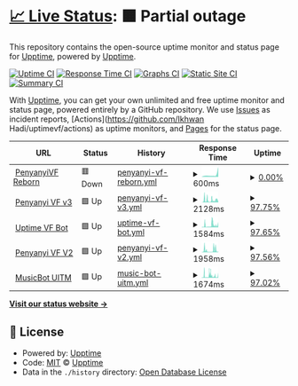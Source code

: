 # [📈 Live Status](https://upptime.github.io/upptime): <!--live status--> **🟧 Partial outage**

This repository contains the open-source uptime monitor and status page for [Upptime](https://upptime.js.org), powered by [Upptime](https://github.com/upptime/upptime).

[![Uptime CI](https://github.com/ikhwan32/uptimevf/workflows/Uptime%20CI/badge.svg)](https://github.com/ikhwan32/uptimevf/actions?query=workflow%3A%22Uptime+CI%22)
[![Response Time CI](https://github.com/ikhwan32/uptimevf/workflows/Response%20Time%20CI/badge.svg)](https://github.com/ikhwan32/uptimevf/actions?query=workflow%3A%22Response+Time+CI%22)
[![Graphs CI](https://github.com/ikhwan32/uptimevf/workflows/Graphs%20CI/badge.svg)](https://github.com/ikhwan32/uptimevf/actions?query=workflow%3A%22Graphs+CI%22)
[![Static Site CI](https://github.com/ikhwan32/uptimevf/workflows/Static%20Site%20CI/badge.svg)](https://github.com/ikhwan32/uptimevf/actions?query=workflow%3A%22Static+Site+CI%22)
[![Summary CI](https://github.com/ikhwan32/uptimevf/workflows/Summary%20CI/badge.svg)](https://github.com/ikhwan32/uptimevf/actions?query=workflow%3A%22Summary+CI%22)

With [Upptime](https://upptime.js.org), you can get your own unlimited and free uptime monitor and status page, powered entirely by a GitHub repository. We use [Issues](https://github.com/upptime/upptime/issues) as incident reports, [Actions](https://github.com/Ikhwan Hadi/uptimevf/actions) as uptime monitors, and [Pages](https://upptime.github.io/upptime) for the status page.

<!--start: status pages-->
<!-- This summary is generated by Upptime (https://github.com/upptime/upptime) -->
<!-- Do not edit this manually, your changes will be overwritten -->
<!-- prettier-ignore -->
| URL | Status | History | Response Time | Uptime |
| --- | ------ | ------- | ------------- | ------ |
| <img alt="" src="https://favicons.githubusercontent.com/vfreborn.nexter32.repl.co" height="13"> [PenyanyiVF Reborn](https://vfreborn.nexter32.repl.co) | 🟥 Down | [penyanyi-vf-reborn.yml](https://github.com/ikhwan32/uptimevf/commits/HEAD/history/penyanyi-vf-reborn.yml) | <details><summary><img alt="Response time graph" src="./graphs/penyanyi-vf-reborn/response-time-week.png" height="20"> 600ms</summary><br><a href="https://ikhwan32.github.io/uptimevf/history/penyanyi-vf-reborn"><img alt="Response time 598" src="https://img.shields.io/endpoint?url=https%3A%2F%2Fraw.githubusercontent.com%2Fikhwan32%2Fuptimevf%2FHEAD%2Fapi%2Fpenyanyi-vf-reborn%2Fresponse-time.json"></a><br><a href="https://ikhwan32.github.io/uptimevf/history/penyanyi-vf-reborn"><img alt="24-hour response time 2583" src="https://img.shields.io/endpoint?url=https%3A%2F%2Fraw.githubusercontent.com%2Fikhwan32%2Fuptimevf%2FHEAD%2Fapi%2Fpenyanyi-vf-reborn%2Fresponse-time-day.json"></a><br><a href="https://ikhwan32.github.io/uptimevf/history/penyanyi-vf-reborn"><img alt="7-day response time 600" src="https://img.shields.io/endpoint?url=https%3A%2F%2Fraw.githubusercontent.com%2Fikhwan32%2Fuptimevf%2FHEAD%2Fapi%2Fpenyanyi-vf-reborn%2Fresponse-time-week.json"></a><br><a href="https://ikhwan32.github.io/uptimevf/history/penyanyi-vf-reborn"><img alt="30-day response time 636" src="https://img.shields.io/endpoint?url=https%3A%2F%2Fraw.githubusercontent.com%2Fikhwan32%2Fuptimevf%2FHEAD%2Fapi%2Fpenyanyi-vf-reborn%2Fresponse-time-month.json"></a><br><a href="https://ikhwan32.github.io/uptimevf/history/penyanyi-vf-reborn"><img alt="1-year response time 598" src="https://img.shields.io/endpoint?url=https%3A%2F%2Fraw.githubusercontent.com%2Fikhwan32%2Fuptimevf%2FHEAD%2Fapi%2Fpenyanyi-vf-reborn%2Fresponse-time-year.json"></a></details> | <details><summary><a href="https://ikhwan32.github.io/uptimevf/history/penyanyi-vf-reborn">0.00%</a></summary><a href="https://ikhwan32.github.io/uptimevf/history/penyanyi-vf-reborn"><img alt="All-time uptime 0.00%" src="https://img.shields.io/endpoint?url=https%3A%2F%2Fraw.githubusercontent.com%2Fikhwan32%2Fuptimevf%2FHEAD%2Fapi%2Fpenyanyi-vf-reborn%2Fuptime.json"></a><br><a href="https://ikhwan32.github.io/uptimevf/history/penyanyi-vf-reborn"><img alt="24-hour uptime 0.00%" src="https://img.shields.io/endpoint?url=https%3A%2F%2Fraw.githubusercontent.com%2Fikhwan32%2Fuptimevf%2FHEAD%2Fapi%2Fpenyanyi-vf-reborn%2Fuptime-day.json"></a><br><a href="https://ikhwan32.github.io/uptimevf/history/penyanyi-vf-reborn"><img alt="7-day uptime 0.00%" src="https://img.shields.io/endpoint?url=https%3A%2F%2Fraw.githubusercontent.com%2Fikhwan32%2Fuptimevf%2FHEAD%2Fapi%2Fpenyanyi-vf-reborn%2Fuptime-week.json"></a><br><a href="https://ikhwan32.github.io/uptimevf/history/penyanyi-vf-reborn"><img alt="30-day uptime 0.00%" src="https://img.shields.io/endpoint?url=https%3A%2F%2Fraw.githubusercontent.com%2Fikhwan32%2Fuptimevf%2FHEAD%2Fapi%2Fpenyanyi-vf-reborn%2Fuptime-month.json"></a><br><a href="https://ikhwan32.github.io/uptimevf/history/penyanyi-vf-reborn"><img alt="1-year uptime 0.00%" src="https://img.shields.io/endpoint?url=https%3A%2F%2Fraw.githubusercontent.com%2Fikhwan32%2Fuptimevf%2FHEAD%2Fapi%2Fpenyanyi-vf-reborn%2Fuptime-year.json"></a></details>
| <img alt="" src="https://favicons.githubusercontent.com/discord-musicbot.nexter32.repl.co" height="13"> [Penyanyi VF v3](https://discord-musicbot.nexter32.repl.co) | 🟩 Up | [penyanyi-vf-v3.yml](https://github.com/ikhwan32/uptimevf/commits/HEAD/history/penyanyi-vf-v3.yml) | <details><summary><img alt="Response time graph" src="./graphs/penyanyi-vf-v3/response-time-week.png" height="20"> 2128ms</summary><br><a href="https://ikhwan32.github.io/uptimevf/history/penyanyi-vf-v3"><img alt="Response time 2189" src="https://img.shields.io/endpoint?url=https%3A%2F%2Fraw.githubusercontent.com%2Fikhwan32%2Fuptimevf%2FHEAD%2Fapi%2Fpenyanyi-vf-v3%2Fresponse-time.json"></a><br><a href="https://ikhwan32.github.io/uptimevf/history/penyanyi-vf-v3"><img alt="24-hour response time 2345" src="https://img.shields.io/endpoint?url=https%3A%2F%2Fraw.githubusercontent.com%2Fikhwan32%2Fuptimevf%2FHEAD%2Fapi%2Fpenyanyi-vf-v3%2Fresponse-time-day.json"></a><br><a href="https://ikhwan32.github.io/uptimevf/history/penyanyi-vf-v3"><img alt="7-day response time 2128" src="https://img.shields.io/endpoint?url=https%3A%2F%2Fraw.githubusercontent.com%2Fikhwan32%2Fuptimevf%2FHEAD%2Fapi%2Fpenyanyi-vf-v3%2Fresponse-time-week.json"></a><br><a href="https://ikhwan32.github.io/uptimevf/history/penyanyi-vf-v3"><img alt="30-day response time 3931" src="https://img.shields.io/endpoint?url=https%3A%2F%2Fraw.githubusercontent.com%2Fikhwan32%2Fuptimevf%2FHEAD%2Fapi%2Fpenyanyi-vf-v3%2Fresponse-time-month.json"></a><br><a href="https://ikhwan32.github.io/uptimevf/history/penyanyi-vf-v3"><img alt="1-year response time 2189" src="https://img.shields.io/endpoint?url=https%3A%2F%2Fraw.githubusercontent.com%2Fikhwan32%2Fuptimevf%2FHEAD%2Fapi%2Fpenyanyi-vf-v3%2Fresponse-time-year.json"></a></details> | <details><summary><a href="https://ikhwan32.github.io/uptimevf/history/penyanyi-vf-v3">97.75%</a></summary><a href="https://ikhwan32.github.io/uptimevf/history/penyanyi-vf-v3"><img alt="All-time uptime 98.59%" src="https://img.shields.io/endpoint?url=https%3A%2F%2Fraw.githubusercontent.com%2Fikhwan32%2Fuptimevf%2FHEAD%2Fapi%2Fpenyanyi-vf-v3%2Fuptime.json"></a><br><a href="https://ikhwan32.github.io/uptimevf/history/penyanyi-vf-v3"><img alt="24-hour uptime 94.76%" src="https://img.shields.io/endpoint?url=https%3A%2F%2Fraw.githubusercontent.com%2Fikhwan32%2Fuptimevf%2FHEAD%2Fapi%2Fpenyanyi-vf-v3%2Fuptime-day.json"></a><br><a href="https://ikhwan32.github.io/uptimevf/history/penyanyi-vf-v3"><img alt="7-day uptime 97.75%" src="https://img.shields.io/endpoint?url=https%3A%2F%2Fraw.githubusercontent.com%2Fikhwan32%2Fuptimevf%2FHEAD%2Fapi%2Fpenyanyi-vf-v3%2Fuptime-week.json"></a><br><a href="https://ikhwan32.github.io/uptimevf/history/penyanyi-vf-v3"><img alt="30-day uptime 96.45%" src="https://img.shields.io/endpoint?url=https%3A%2F%2Fraw.githubusercontent.com%2Fikhwan32%2Fuptimevf%2FHEAD%2Fapi%2Fpenyanyi-vf-v3%2Fuptime-month.json"></a><br><a href="https://ikhwan32.github.io/uptimevf/history/penyanyi-vf-v3"><img alt="1-year uptime 98.59%" src="https://img.shields.io/endpoint?url=https%3A%2F%2Fraw.githubusercontent.com%2Fikhwan32%2Fuptimevf%2FHEAD%2Fapi%2Fpenyanyi-vf-v3%2Fuptime-year.json"></a></details>
| <img alt="" src="https://favicons.githubusercontent.com/uptime-discord-bot.nexter32.repl.co" height="13"> [Uptime VF Bot](https://uptime-discord-bot.nexter32.repl.co) | 🟩 Up | [uptime-vf-bot.yml](https://github.com/ikhwan32/uptimevf/commits/HEAD/history/uptime-vf-bot.yml) | <details><summary><img alt="Response time graph" src="./graphs/uptime-vf-bot/response-time-week.png" height="20"> 1584ms</summary><br><a href="https://ikhwan32.github.io/uptimevf/history/uptime-vf-bot"><img alt="Response time 1881" src="https://img.shields.io/endpoint?url=https%3A%2F%2Fraw.githubusercontent.com%2Fikhwan32%2Fuptimevf%2FHEAD%2Fapi%2Fuptime-vf-bot%2Fresponse-time.json"></a><br><a href="https://ikhwan32.github.io/uptimevf/history/uptime-vf-bot"><img alt="24-hour response time 1597" src="https://img.shields.io/endpoint?url=https%3A%2F%2Fraw.githubusercontent.com%2Fikhwan32%2Fuptimevf%2FHEAD%2Fapi%2Fuptime-vf-bot%2Fresponse-time-day.json"></a><br><a href="https://ikhwan32.github.io/uptimevf/history/uptime-vf-bot"><img alt="7-day response time 1584" src="https://img.shields.io/endpoint?url=https%3A%2F%2Fraw.githubusercontent.com%2Fikhwan32%2Fuptimevf%2FHEAD%2Fapi%2Fuptime-vf-bot%2Fresponse-time-week.json"></a><br><a href="https://ikhwan32.github.io/uptimevf/history/uptime-vf-bot"><img alt="30-day response time 3562" src="https://img.shields.io/endpoint?url=https%3A%2F%2Fraw.githubusercontent.com%2Fikhwan32%2Fuptimevf%2FHEAD%2Fapi%2Fuptime-vf-bot%2Fresponse-time-month.json"></a><br><a href="https://ikhwan32.github.io/uptimevf/history/uptime-vf-bot"><img alt="1-year response time 1881" src="https://img.shields.io/endpoint?url=https%3A%2F%2Fraw.githubusercontent.com%2Fikhwan32%2Fuptimevf%2FHEAD%2Fapi%2Fuptime-vf-bot%2Fresponse-time-year.json"></a></details> | <details><summary><a href="https://ikhwan32.github.io/uptimevf/history/uptime-vf-bot">97.65%</a></summary><a href="https://ikhwan32.github.io/uptimevf/history/uptime-vf-bot"><img alt="All-time uptime 99.00%" src="https://img.shields.io/endpoint?url=https%3A%2F%2Fraw.githubusercontent.com%2Fikhwan32%2Fuptimevf%2FHEAD%2Fapi%2Fuptime-vf-bot%2Fuptime.json"></a><br><a href="https://ikhwan32.github.io/uptimevf/history/uptime-vf-bot"><img alt="24-hour uptime 96.23%" src="https://img.shields.io/endpoint?url=https%3A%2F%2Fraw.githubusercontent.com%2Fikhwan32%2Fuptimevf%2FHEAD%2Fapi%2Fuptime-vf-bot%2Fuptime-day.json"></a><br><a href="https://ikhwan32.github.io/uptimevf/history/uptime-vf-bot"><img alt="7-day uptime 97.65%" src="https://img.shields.io/endpoint?url=https%3A%2F%2Fraw.githubusercontent.com%2Fikhwan32%2Fuptimevf%2FHEAD%2Fapi%2Fuptime-vf-bot%2Fuptime-week.json"></a><br><a href="https://ikhwan32.github.io/uptimevf/history/uptime-vf-bot"><img alt="30-day uptime 95.98%" src="https://img.shields.io/endpoint?url=https%3A%2F%2Fraw.githubusercontent.com%2Fikhwan32%2Fuptimevf%2FHEAD%2Fapi%2Fuptime-vf-bot%2Fuptime-month.json"></a><br><a href="https://ikhwan32.github.io/uptimevf/history/uptime-vf-bot"><img alt="1-year uptime 99.00%" src="https://img.shields.io/endpoint?url=https%3A%2F%2Fraw.githubusercontent.com%2Fikhwan32%2Fuptimevf%2FHEAD%2Fapi%2Fuptime-vf-bot%2Fuptime-year.json"></a></details>
| <img alt="" src="https://favicons.githubusercontent.com/evobot-1.nexter32.repl.co" height="13"> [Penyanyi VF V2](https://evobot-1.nexter32.repl.co) | 🟩 Up | [penyanyi-vf-v2.yml](https://github.com/ikhwan32/uptimevf/commits/HEAD/history/penyanyi-vf-v2.yml) | <details><summary><img alt="Response time graph" src="./graphs/penyanyi-vf-v2/response-time-week.png" height="20"> 1958ms</summary><br><a href="https://ikhwan32.github.io/uptimevf/history/penyanyi-vf-v2"><img alt="Response time 2080" src="https://img.shields.io/endpoint?url=https%3A%2F%2Fraw.githubusercontent.com%2Fikhwan32%2Fuptimevf%2FHEAD%2Fapi%2Fpenyanyi-vf-v2%2Fresponse-time.json"></a><br><a href="https://ikhwan32.github.io/uptimevf/history/penyanyi-vf-v2"><img alt="24-hour response time 1007" src="https://img.shields.io/endpoint?url=https%3A%2F%2Fraw.githubusercontent.com%2Fikhwan32%2Fuptimevf%2FHEAD%2Fapi%2Fpenyanyi-vf-v2%2Fresponse-time-day.json"></a><br><a href="https://ikhwan32.github.io/uptimevf/history/penyanyi-vf-v2"><img alt="7-day response time 1958" src="https://img.shields.io/endpoint?url=https%3A%2F%2Fraw.githubusercontent.com%2Fikhwan32%2Fuptimevf%2FHEAD%2Fapi%2Fpenyanyi-vf-v2%2Fresponse-time-week.json"></a><br><a href="https://ikhwan32.github.io/uptimevf/history/penyanyi-vf-v2"><img alt="30-day response time 4443" src="https://img.shields.io/endpoint?url=https%3A%2F%2Fraw.githubusercontent.com%2Fikhwan32%2Fuptimevf%2FHEAD%2Fapi%2Fpenyanyi-vf-v2%2Fresponse-time-month.json"></a><br><a href="https://ikhwan32.github.io/uptimevf/history/penyanyi-vf-v2"><img alt="1-year response time 2080" src="https://img.shields.io/endpoint?url=https%3A%2F%2Fraw.githubusercontent.com%2Fikhwan32%2Fuptimevf%2FHEAD%2Fapi%2Fpenyanyi-vf-v2%2Fresponse-time-year.json"></a></details> | <details><summary><a href="https://ikhwan32.github.io/uptimevf/history/penyanyi-vf-v2">97.56%</a></summary><a href="https://ikhwan32.github.io/uptimevf/history/penyanyi-vf-v2"><img alt="All-time uptime 99.36%" src="https://img.shields.io/endpoint?url=https%3A%2F%2Fraw.githubusercontent.com%2Fikhwan32%2Fuptimevf%2FHEAD%2Fapi%2Fpenyanyi-vf-v2%2Fuptime.json"></a><br><a href="https://ikhwan32.github.io/uptimevf/history/penyanyi-vf-v2"><img alt="24-hour uptime 96.18%" src="https://img.shields.io/endpoint?url=https%3A%2F%2Fraw.githubusercontent.com%2Fikhwan32%2Fuptimevf%2FHEAD%2Fapi%2Fpenyanyi-vf-v2%2Fuptime-day.json"></a><br><a href="https://ikhwan32.github.io/uptimevf/history/penyanyi-vf-v2"><img alt="7-day uptime 97.56%" src="https://img.shields.io/endpoint?url=https%3A%2F%2Fraw.githubusercontent.com%2Fikhwan32%2Fuptimevf%2FHEAD%2Fapi%2Fpenyanyi-vf-v2%2Fuptime-week.json"></a><br><a href="https://ikhwan32.github.io/uptimevf/history/penyanyi-vf-v2"><img alt="30-day uptime 95.72%" src="https://img.shields.io/endpoint?url=https%3A%2F%2Fraw.githubusercontent.com%2Fikhwan32%2Fuptimevf%2FHEAD%2Fapi%2Fpenyanyi-vf-v2%2Fuptime-month.json"></a><br><a href="https://ikhwan32.github.io/uptimevf/history/penyanyi-vf-v2"><img alt="1-year uptime 99.36%" src="https://img.shields.io/endpoint?url=https%3A%2F%2Fraw.githubusercontent.com%2Fikhwan32%2Fuptimevf%2FHEAD%2Fapi%2Fpenyanyi-vf-v2%2Fuptime-year.json"></a></details>
| <img alt="" src="https://favicons.githubusercontent.com/musicbot-uitm.nexter32.repl.co" height="13"> [MusicBot UITM](https://MusicBot-UITM.nexter32.repl.co) | 🟩 Up | [music-bot-uitm.yml](https://github.com/ikhwan32/uptimevf/commits/HEAD/history/music-bot-uitm.yml) | <details><summary><img alt="Response time graph" src="./graphs/music-bot-uitm/response-time-week.png" height="20"> 1674ms</summary><br><a href="https://ikhwan32.github.io/uptimevf/history/music-bot-uitm"><img alt="Response time 2548" src="https://img.shields.io/endpoint?url=https%3A%2F%2Fraw.githubusercontent.com%2Fikhwan32%2Fuptimevf%2FHEAD%2Fapi%2Fmusic-bot-uitm%2Fresponse-time.json"></a><br><a href="https://ikhwan32.github.io/uptimevf/history/music-bot-uitm"><img alt="24-hour response time 1593" src="https://img.shields.io/endpoint?url=https%3A%2F%2Fraw.githubusercontent.com%2Fikhwan32%2Fuptimevf%2FHEAD%2Fapi%2Fmusic-bot-uitm%2Fresponse-time-day.json"></a><br><a href="https://ikhwan32.github.io/uptimevf/history/music-bot-uitm"><img alt="7-day response time 1674" src="https://img.shields.io/endpoint?url=https%3A%2F%2Fraw.githubusercontent.com%2Fikhwan32%2Fuptimevf%2FHEAD%2Fapi%2Fmusic-bot-uitm%2Fresponse-time-week.json"></a><br><a href="https://ikhwan32.github.io/uptimevf/history/music-bot-uitm"><img alt="30-day response time 4070" src="https://img.shields.io/endpoint?url=https%3A%2F%2Fraw.githubusercontent.com%2Fikhwan32%2Fuptimevf%2FHEAD%2Fapi%2Fmusic-bot-uitm%2Fresponse-time-month.json"></a><br><a href="https://ikhwan32.github.io/uptimevf/history/music-bot-uitm"><img alt="1-year response time 2548" src="https://img.shields.io/endpoint?url=https%3A%2F%2Fraw.githubusercontent.com%2Fikhwan32%2Fuptimevf%2FHEAD%2Fapi%2Fmusic-bot-uitm%2Fresponse-time-year.json"></a></details> | <details><summary><a href="https://ikhwan32.github.io/uptimevf/history/music-bot-uitm">97.02%</a></summary><a href="https://ikhwan32.github.io/uptimevf/history/music-bot-uitm"><img alt="All-time uptime 98.95%" src="https://img.shields.io/endpoint?url=https%3A%2F%2Fraw.githubusercontent.com%2Fikhwan32%2Fuptimevf%2FHEAD%2Fapi%2Fmusic-bot-uitm%2Fuptime.json"></a><br><a href="https://ikhwan32.github.io/uptimevf/history/music-bot-uitm"><img alt="24-hour uptime 91.38%" src="https://img.shields.io/endpoint?url=https%3A%2F%2Fraw.githubusercontent.com%2Fikhwan32%2Fuptimevf%2FHEAD%2Fapi%2Fmusic-bot-uitm%2Fuptime-day.json"></a><br><a href="https://ikhwan32.github.io/uptimevf/history/music-bot-uitm"><img alt="7-day uptime 97.02%" src="https://img.shields.io/endpoint?url=https%3A%2F%2Fraw.githubusercontent.com%2Fikhwan32%2Fuptimevf%2FHEAD%2Fapi%2Fmusic-bot-uitm%2Fuptime-week.json"></a><br><a href="https://ikhwan32.github.io/uptimevf/history/music-bot-uitm"><img alt="30-day uptime 95.03%" src="https://img.shields.io/endpoint?url=https%3A%2F%2Fraw.githubusercontent.com%2Fikhwan32%2Fuptimevf%2FHEAD%2Fapi%2Fmusic-bot-uitm%2Fuptime-month.json"></a><br><a href="https://ikhwan32.github.io/uptimevf/history/music-bot-uitm"><img alt="1-year uptime 98.95%" src="https://img.shields.io/endpoint?url=https%3A%2F%2Fraw.githubusercontent.com%2Fikhwan32%2Fuptimevf%2FHEAD%2Fapi%2Fmusic-bot-uitm%2Fuptime-year.json"></a></details>

<!--end: status pages-->

[**Visit our status website →**](https://upptime.github.io/upptime)

## 📄 License

- Powered by: [Upptime](https://github.com/upptime/upptime)
- Code: [MIT](./LICENSE) © [Upptime](https://upptime.js.org)
- Data in the `./history` directory: [Open Database License](https://opendatacommons.org/licenses/odbl/1-0/)
